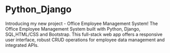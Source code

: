 # Python_Django
Introducing my new project - Office Employee Management System!
The Office Employee Management System built with Python, Django, SQL,HTML/CSS and Bootstrap. This full-stack web app offers a responsive user interface, robust CRUD operations for employee data management and integrated APIs.
